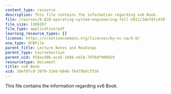 ```yaml
---
content_type: resource
description: This file contains the information regarding xv6 Book.
file: /courses/6-828-operating-system-engineering-fall-2012/3def8fcd397933ebb846fb479bdcf556_MIT6_828F12_xv6-book-rev7.pdf
file_size: 1386287
file_type: application/pdf
learning_resource_types: []
license: https://creativecommons.org/licenses/by-nc-sa/4.0/
ocw_type: OCWFile
parent_title: Lecture Notes and Readings
parent_type: CourseSection
parent_uid: 918acd06-aca5-1088-ed18-7978df900929
resourcetype: Document
title: xv6 Book
uid: 3def8fcd-3979-33eb-b846-fb479bdcf556
---
```

This file contains the information regarding xv6 Book.